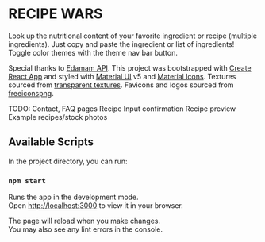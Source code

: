 # RECIPE WARS

Look up the nutritional content of your favorite ingredient or recipe (multiple ingredients). Just copy and paste the ingredient or list of ingredients! Toggle color themes with the theme nav bar button.

Special thanks to [Edamam API](https://developer.edamam.com/attribution). This project was bootstrapped with [Create React App](https://github.com/facebook/create-react-app) and styled with [Material UI](https://mui.com/) v5 and [Material Icons](https://mui.com/material-ui/material-icons/). Textures sourced from [transparent textures](https://www.transparenttextures.com/). Favicons and logos sourced from [freeiconspng](https://www.freeiconspng.com/).

TODO:
Contact, FAQ pages
Recipe Input confirmation
Recipe preview
Example recipes/stock photos

## Available Scripts

In the project directory, you can run:

### `npm start`

Runs the app in the development mode.\
Open [http://localhost:3000](http://localhost:3000) to view it in your browser.

The page will reload when you make changes.\
You may also see any lint errors in the console.
